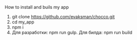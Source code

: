 How to install and buils my app

1. git clone https://github.com/evaksman/chocco.git
2. cd my_app
3. npm i
4. Для разработки: npm run gulp. Для билда: npm run build